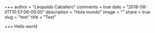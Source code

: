 +++
author = "Leopoldo Caballero"
comments = true
date = "2018-08-01T10:57:06-05:00"
description = "Hola mundo"
image = ""
share = true
slug = "test"
title = "Test"

+++
Hello world